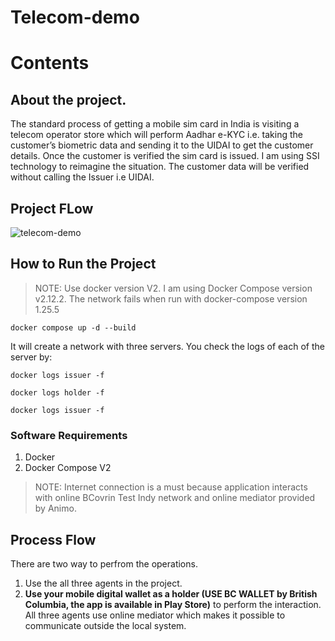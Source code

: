 # Telecom-demo


# Contents <!-- omit in toc -->

## About the project.

The standard process of getting a mobile sim card in India is visiting a telecom operator store which will perform Aadhar e-KYC i.e. taking the customer’s biometric data and sending it to the UIDAI to get the customer details. Once the customer is verified the sim card is issued. I am using SSI technology to reimagine the situation. The customer data will be verified without calling the Issuer i.e UIDAI.  


## Project FLow

![telecom-demo](https://github.com/ksanjaykumar1/telecom-demo/assets/72605368/aa8062d6-30f0-4156-a670-172838371280)

## How to Run the Project

> NOTE: Use docker version V2. I am using  Docker Compose version v2.12.2. The network fails when run with docker-compose version 1.25.5
```
docker compose up -d --build 
```
It will create a network with three servers. You check the logs of each of the server by:
```
docker logs issuer -f
```
```
docker logs holder -f
```

```
docker logs issuer -f
```
### Software Requirements
1. Docker
2. Docker Compose V2

> NOTE: Internet connection is a must because application interacts with online BCovrin Test Indy network and online mediator provided by Animo.


## Process Flow

There are two way to perfrom the operations.
1. Use the all three agents in the project.
2. **Use your mobile digital wallet as a holder (USE BC WALLET by British Columbia, the app is available in Play Store)** to perform the interaction. All three agents use online mediator which makes it possible to communicate outside the local system.  
